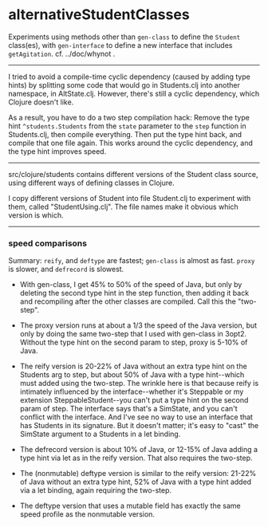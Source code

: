 alternativeStudentClasses
====

Experiments using methods other than `gen-class` to define the
`Student` class(es), with `gen-interface` to define a new interface
that includes `getAgitation`.  cf. ../doc/whynot .

----------------------------

I tried to avoid a compile-time cyclic dependency (caused by adding type
hints) by splitting some code that would go in Students.clj into another
namespace, in AltState.clj.  However, there's still a cyclic dependency,
which Clojure doesn't like.  

As a result, you have to do a two step compilation hack:  Remove 
the type hint `^students.Students` from the `state` parameter to the `step` function in
Students.clj, then compile everything.  Then put the type hint back, and compile that one
file again.  This works around the cyclic dependency, and the type hint improves speed.

----------------------------

src/clojure/students contains different versions of the Student class source, using
different ways of defining classes in Clojure.

I copy different versions of Student into file Student.clj to experiment
with them, called "StudentUsing<ClassDefiner>.clj".  The file names make
it obvious which version is which.


----------------------------

### speed comparisons

Summary: `reify`, and `deftype` are fastest; `gen-class` is almost as
fast.  `proxy` is slower, and `defrecord` is slowest.

* With gen-class, I get 45% to 50% of the speed of Java, but only by
deleting the second type hint in the step function, then adding it back
and recompiling after the other classes are compiled.  Call this the
"two-step".

* The proxy version runs at about a 1/3 the speed of the Java version, but only by
doing the same two-step that I used with gen-class in 3opt2.  Without the type
hint on the second param to step, proxy is 5-10% of Java.

* The reify version is 20-22% of Java without an extra type hint on the
Students arg to step, but about 50% of Java with a type hint--which must
added using the two-step.  The wrinkle here is that because reify is
intimately influenced by the interface--whether it's Steppable or my
extension SteppableStudent--you can't put a type hint on the second param
of step.  The interface says that's a SimState, and you can't conflict with
the interface.  And I've see no way to use an interface that has Students
in its signature.  But it doesn't matter; it's easy to "cast" the SimState
argument to a Students in a let binding.

* The defrecord version is about 10% of Java, or 12-15% of Java adding a type
hint via let as in the reify version.  That also requires the two-step.

* The (nonmutable) deftype version is similar to the reify version:
21-22% of Java without an extra type hint, 52% of Java with a type hint
added via a let binding, again requiring the two-step.

* The deftype version that uses a mutable field has exactly the same
speed profile as the nonmutable version.
